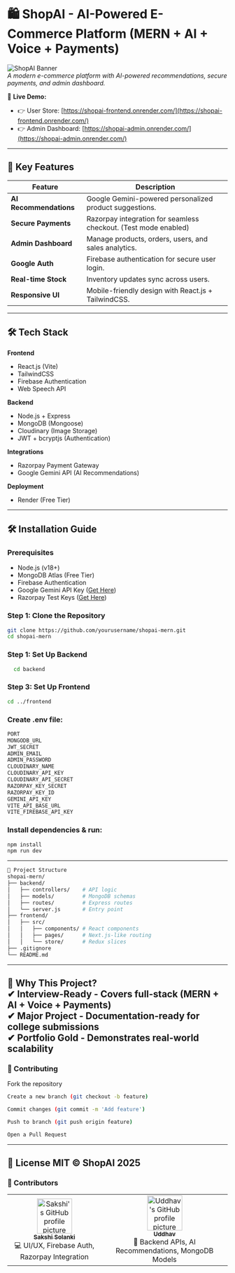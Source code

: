 # 🛍️ ShopAI - AI-Powered E-Commerce Platform (MERN + AI + Voice + Payments)

![ShopAI Banner](https://github.com/Mafia2404/ShopAI/blob/main/frontend/logo.png)  
*A modern e-commerce platform with AI-powered recommendations, secure payments, and admin dashboard.*

🔗 **Live Demo:**  
- 👉 User Store: [https://shopai-frontend.onrender.com/](https://shopai-frontend.onrender.com/)  
- 👉 Admin Dashboard: [https://shopai-admin.onrender.com/](https://shopai-admin.onrender.com/)  

---

## 🚀 Key Features
| Feature          | Description                                                                 |
|------------------|-----------------------------------------------------------------------------|
| **AI Recommendations** | Google Gemini-powered personalized product suggestions.                   |
| **Secure Payments**   | Razorpay integration for seamless checkout. (Test mode enabled)          |
| **Admin Dashboard**   | Manage products, orders, users, and sales analytics.                      |
| **Google Auth**       | Firebase authentication for secure user login.                            |
| **Real-time Stock**   | Inventory updates sync across users.                                      |
| **Responsive UI**     | Mobile-friendly design with React.js + TailwindCSS.                       |

---

## 🛠️ Tech Stack
**Frontend**  
- React.js (Vite) 
- TailwindCSS  
- Firebase Authentication
- Web Speech API

**Backend**  
- Node.js + Express  
- MongoDB (Mongoose)
- Cloudinary (Image Storage)
- JWT + bcryptjs (Authentication)


**Integrations**  
- Razorpay Payment Gateway  
- Google Gemini API (AI Recommendations)  

**Deployment**  
- Render (Free Tier)  

---




## 🛠️ Installation Guide

### Prerequisites
- Node.js (v18+)  
- MongoDB Atlas (Free Tier)
- Firebase Authentication  
- Google Gemini API Key ([Get Here](https://ai.google.dev/))  
- Razorpay Test Keys ([Get Here](https://razorpay.com/docs/))  

### Step 1: Clone the Repository
```bash
git clone https://github.com/yourusername/shopai-mern.git
cd shopai-mern
```
### Step 1: Set Up Backend
```bash
  cd backend
```
### Step 3: Set Up Frontend
```bash
cd ../frontend
```
### Create .env file:
```bash
PORT
MONGODB_URL
JWT_SECRET
ADMIN_EMAIL
ADMIN_PASSWORD 
CLOUDINARY_NAME 
CLOUDINARY_API_KEY 
CLOUDINARY_API_SECRET 
RAZORPAY_KEY_SECRET 
RAZORPAY_KEY_ID
GEMINI_API_KEY
VITE_API_BASE_URL
VITE_FIREBASE_API_KEY
```
### Install dependencies & run:
```bash
npm install
npm run dev
```

---
```bash
📂 Project Structure
shopai-mern/
├── backend/
│   ├── controllers/    # API logic
│   ├── models/         # MongoDB schemas
│   ├── routes/         # Express routes
│   └── server.js       # Entry point
├── frontend/
│   ├── src/
│   │   ├── components/ # React components
│   │   ├── pages/      # Next.js-like routing
│   │   └── store/      # Redux slices
├── .gitignore
└── README.md
```
---
🌟 Why This Project?<br>
✔ Interview-Ready - Covers full-stack (MERN + AI + Voice + Payments)<br>
✔ Major Project - Documentation-ready for college submissions<br>
✔ Portfolio Gold - Demonstrates real-world scalability<br>
---
### 🤝 Contributing
  Fork the repository
  
```bash
Create a new branch (git checkout -b feature)

Commit changes (git commit -m 'Add feature')

Push to branch (git push origin feature)

Open a Pull Request
```
---
📜 License
MIT © ShopAI 2025
---
### 👥 Contributors
<table> <tr> <td align="center"> <a href="https://github.com/your-github-username"> <img src="https://avatars.githubusercontent.com/your-github-username" width="80px;" alt="Sakshi's GitHub profile picture"/><br /> <sub><b>Sakshi Solanki</b></sub> </a><br /> 💻 UI/UX, Firebase Auth, Razorpay Integration </td> <td align="center"> <a href="https://github.com/uddhav-code"> <img src="https://avatars.githubusercontent.com/uddhav-code" width="80px;" alt="Uddhav's GitHub profile picture"/><br /> <sub><b>Uddhav</b></sub> </a><br /> 🔧 Backend APIs, AI Recommendations, MongoDB Models </td> </tr> </table>
